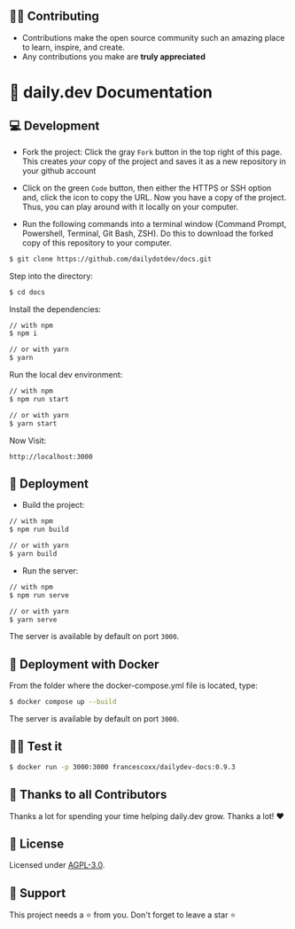 ## 👨‍💻 Contributing

- Contributions make the open source community such an amazing place to learn, inspire, and create.
- Any contributions you make are **truly appreciated**

# 📝 daily.dev Documentation


## 💻 Development

 - Fork the project:
  Click the gray `Fork` button in the top right of this page. This creates _your_ copy of the project and saves it as a new repository in your github account

- Click on the green `Code` button, then either the HTTPS or SSH option and, click the icon to copy the URL. Now you have a copy of the project. Thus, you can play around with it locally on your computer.

- Run the following commands into a terminal window (Command Prompt, Powershell, Terminal, Git Bash, ZSH). Do this to download the forked copy of this repository to your computer.
 
```bash
$ git clone https://github.com/dailydotdev/docs.git
```

  Step into the directory:
```bash
$ cd docs
```

  Install the dependencies:
```bash
// with npm
$ npm i

// or with yarn
$ yarn
```

  Run the local dev environment:
```bash
// with npm
$ npm run start

// or with yarn
$ yarn start
```

 Now Visit:
```
http://localhost:3000
```

## 🚀 Deployment

- Build the project:

```bash
// with npm
$ npm run build

// or with yarn
$ yarn build
```
- Run the server:

```bash
// with npm
$ npm run serve

// or with yarn
$ yarn serve
```
The server is available by default on port `3000`.

## 🐳 Deployment with Docker

From the folder where the docker-compose.yml file is located, type:

```bash
$ docker compose up --build
```
The server is available by default on port `3000`.

## 👨‍💻 Test it
```bash
$ docker run -p 3000:3000 francescoxx/dailydev-docs:0.9.3
```

## 💪 Thanks to all Contributors

Thanks a lot for spending your time helping daily.dev grow. Thanks a lot! ❤️

## 📑 License
Licensed under [AGPL-3.0](https://github.com/dailydotdev/daily/blob/master/LICENSE).

## 🙏 Support

This project needs a ⭐️ from you. Don't forget to leave a star ⭐️


